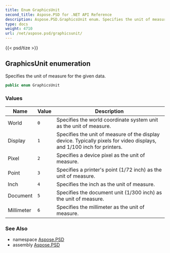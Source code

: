 ```yaml
---
title: Enum GraphicsUnit
second_title: Aspose.PSD for .NET API Reference
description: Aspose.PSD.GraphicsUnit enum. Specifies the unit of measure for the given data
type: docs
weight: 4710
url: /net/aspose.psd/graphicsunit/
---
```

{{< psd/tize >}}
## GraphicsUnit enumeration

Specifies the unit of measure for the given data.

```csharp
public enum GraphicsUnit
```

### Values

| Name | Value | Description |
| --- | --- | --- |
| World | `0` | Specifies the world coordinate system unit as the unit of measure. |
| Display | `1` | Specifies the unit of measure of the display device. Typically pixels for video displays, and 1/100 inch for printers. |
| Pixel | `2` | Specifies a device pixel as the unit of measure. |
| Point | `3` | Specifies a printer's point (1/72 inch) as the unit of measure. |
| Inch | `4` | Specifies the inch as the unit of measure. |
| Document | `5` | Specifies the document unit (1/300 inch) as the unit of measure. |
| Millimeter | `6` | Specifies the millimeter as the unit of measure. |

### See Also

* namespace [Aspose.PSD](../../aspose.psd/)
* assembly [Aspose.PSD](../../)


